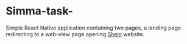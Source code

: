 # Simma-task-
Simple React Native application containing two pages, a landing page redirecting to a web-view page opening [Shein](https://ar.shein.com/) website.
